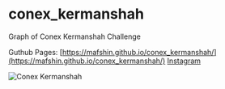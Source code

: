 # conex_kermanshah
Graph of Conex Kermanshah Challenge

Guthub Pages: [https://mafshin.github.io/conex_kermanshah/](https://mafshin.github.io/conex_kermanshah/)
[Instagram](instagram.com/conex_kermanshah/)

![Conex Kermanshah](https://cdn.pbrd.co/images/GVjfqlk.jpg)
